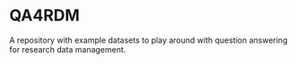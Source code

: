 # QA4RDM
A repository with example datasets to play around with question answering for research data management.
